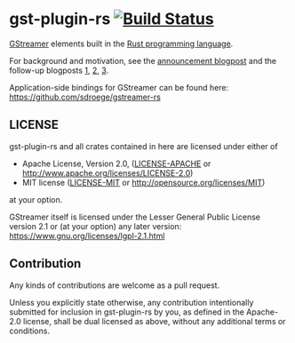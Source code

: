 # gst-plugin-rs [![Build Status](https://travis-ci.org/sdroege/gst-plugin-rs.svg?branch=master)](https://travis-ci.org/sdroege/gst-plugin-rs)

[GStreamer](https://gstreamer.freedesktop.org/) elements built in the [Rust programming language](https://www.rust-lang.org/).

For background and motivation, see the [announcement blogpost](https://coaxion.net/blog/2016/05/writing-gstreamer-plugins-and-elements-in-rust/) and the follow-up blogposts [1](https://coaxion.net/blog/2016/09/writing-gstreamer-elements-in-rust-part-2-dont-panic-we-have-better-assertions-now-and-other-updates/), [2](https://coaxion.net/blog/2016/11/writing-gstreamer-elements-in-rust-part-3-parsing-data-from-untrusted-sources-like-its-2016/), [3](https://coaxion.net/blog/2017/03/writing-gstreamer-elements-in-rust-part-4-logging-cows-and-plugins/).

Application-side bindings for GStreamer can be found here: https://github.com/sdroege/gstreamer-rs

## LICENSE

gst-plugin-rs and all crates contained in here are licensed under either of

 * Apache License, Version 2.0, ([LICENSE-APACHE](LICENSE-APACHE) or
   http://www.apache.org/licenses/LICENSE-2.0)
 * MIT license ([LICENSE-MIT](LICENSE-MIT) or
   http://opensource.org/licenses/MIT)

at your option.

GStreamer itself is licensed under the Lesser General Public License version
2.1 or (at your option) any later version:
https://www.gnu.org/licenses/lgpl-2.1.html

## Contribution

Any kinds of contributions are welcome as a pull request.

Unless you explicitly state otherwise, any contribution intentionally submitted
for inclusion in gst-plugin-rs by you, as defined in the Apache-2.0 license, shall be
dual licensed as above, without any additional terms or conditions.

